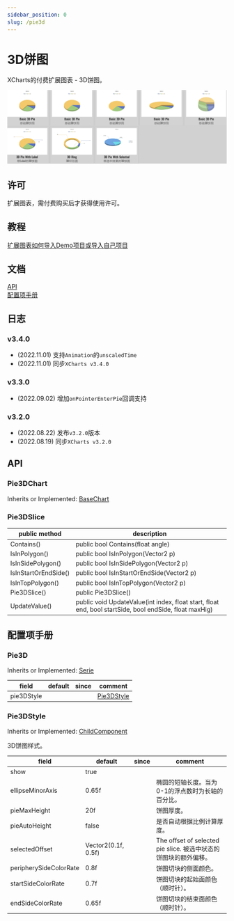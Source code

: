 ```yaml
---
sidebar_position: 0
slug: /pie3d
---
```


# 3D饼图

XCharts的付费扩展图表 - 3D饼图。

![pie3d](img/pie3d.png)

## 许可

扩展图表，需付费购买后才获得使用许可。

## 教程

[扩展图表如何导入Demo项目或导入自己项目](https://github.com/XCharts-Team/XCharts-Demo)

## 文档

[API](#api)  
[配置项手册](#配置项手册)  

## 日志

### v3.4.0

* (2022.11.01) 支持`Animation`的`unscaledTime`
* (2022.11.01) 同步`XCharts v3.4.0`

### v3.3.0

* (2022.09.02) 增加`onPointerEnterPie`回调支持

### v3.2.0

* (2022.08.22) 发布`v3.2.0`版本
* (2022.08.19) 同步`XCharts v3.2.0`

## API

### Pie3DChart

Inherits or Implemented: [BaseChart](#basechart)

### Pie3DSlice

|public method|description|
|--|--|
| Contains() |public bool Contains(float angle)|
| IsInPolygon() |public bool IsInPolygon(Vector2 p)|
| IsInSidePolygon() |public bool IsInSidePolygon(Vector2 p)|
| IsInStartOrEndSide() |public bool IsInStartOrEndSide(Vector2 p)|
| IsInTopPolygon() |public bool IsInTopPolygon(Vector2 p)|
| Pie3DSlice() |public Pie3DSlice()|
| UpdateValue() |public void UpdateValue(int index, float start, float end, bool startSide, bool endSide, float maxHig)|

## 配置项手册

### Pie3D

Inherits or Implemented: [Serie](#serie)

|field|default|since|comment|
|--|--|--|--|
|pie3DStyle||| [Pie3DStyle](#pie3dstyle)|

### Pie3DStyle

Inherits or Implemented: [ChildComponent](#childcomponent)

3D饼图样式。

|field|default|since|comment|
|--|--|--|--|
|show|true||
|ellipseMinorAxis|0.65f||椭圆的短轴长度。当为0-1的浮点数时为长轴的百分比。
|pieMaxHeight|20f||饼图厚度。
|pieAutoHeight|false||是否自动根据比例计算厚度。
|selectedOffset|Vector2(0.1f, 0.5f)||The offset of selected pie slice. 被选中状态的饼图块的额外偏移。
|peripherySideColorRate|0.8f||饼图切块的侧面颜色。
|startSideColorRate|0.7f||饼图切块的起始面颜色（顺时针）。
|endSideColorRate|0.65f||饼图切块的结束面颜色（顺时针）。

